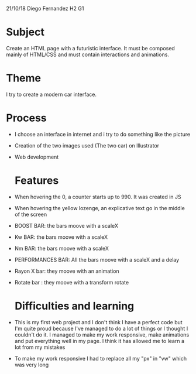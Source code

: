 21/10/18
Diego Fernandez
H2 G1

  # Subject
Create an HTML page with a futuristic interface. It must be composed mainly of HTML/CSS and must contain interactions and animations.


  # Theme
I try to create a modern car interface.


  # Process
* I choose an interface in internet and i try to do something like the picture
* Creation of the two images used (The two car) on Illustrator
* Web development


  # Features
* When hovering the 0, a counter starts up to 990. It was created in JS
* When hovering the yellow lozenge, an explicative text go in the middle of the screen
* BOOST BAR: the bars moove with a scaleX
* Kw BAR: the bars moove with a scaleX
* Nm BAR: the bars moove with a scaleX
* PERFORMANCES BAR: All the bars moove with a scaleX and a delay
* Rayon X bar: they moove with an animation
* Rotate bar : they moove with a transform rotate



  # Difficulties and learning
* This is my first web project and I don't think I have a perfect code but I'm quite proud because I've managed to do a lot of things or I thought I couldn't do it. I managed to make my work responsive, make animations and put everything well in my page. I think it has allowed me to learn a lot from my mistakes

* To make my work responsive I had to replace all my "px" in "vw" which was very long
